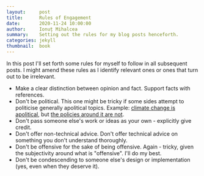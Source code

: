 ```yaml
---
layout:     post
title:      Rules of Engagement
date:       2020-11-24 10:00:00
author:     Ionuț Mihalcea
summary:    Setting out the rules for my blog posts henceforth.
categories: jekyll
thumbnail:  book
---
```


In this post I'll set forth some rules for myself to follow in all subsequent posts. I might amend these rules as I identify relevant ones or
ones that turn out to be irrelevant.

* Make a clear distinction between opinion and fact. Support facts with references.
* Don't be political. This one might be tricky if some sides attempt to politicise generally apolitical topics. Example: [climate change is apolitical](https://climate.nasa.gov/evidence/),
but [the policies around it are not](https://www.eea.europa.eu/themes/climate/policy-context).
* Don't pass someone else's work or ideas as your own - explicitly give credit.
* Don't offer non-technical advice. Don't offer technical advice on something you don't understand thoroughly.
* Don't be offensive for the sake of being offensive. Again - tricky, given the subjectivity around what is "offensive". I'll do my best.
* Don't be condescending to someone else's design or implementation (yes, even when they deserve it).
